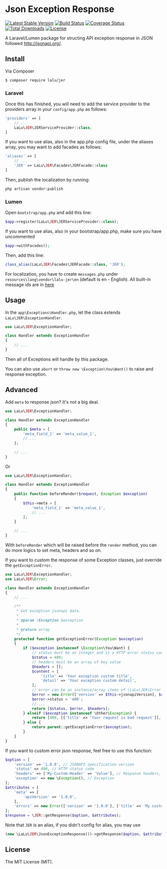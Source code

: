# Json Exception Response

[![Latest Stable Version](https://img.shields.io/packagist/v/lalu/jer.svg)](https://packagist.org/packages/lalu/jer) [![Build Status](https://travis-ci.org/thanh-taro/lalu-jer.svg?branch=master)](https://travis-ci.org/thanh-taro/lalu-jer) [![Coverage Status](https://coveralls.io/repos/github/thanh-taro/lalu-jer/badge.svg?branch=master)](https://coveralls.io/github/thanh-taro/lalu-jer?branch=master)
[![Total Downloads](https://poser.pugx.org/lalu/jer/downloads)](https://packagist.org/packages/lalu/jer) [![License](https://poser.pugx.org/lalu/jer/license)](https://packagist.org/packages/lalu/jer)

A Laravel/Lumen package for structing API exception response in JSON followed <http://jsonapi.org/>.

## Install

Via Composer

```bash
$ composer require lalu/jer
```

### Laravel

Once this has finished, you will need to add the service provider to the providers array in your `config/app.php` as follows:

```php
'providers' => [
    // ...
    LaLu\JER\JERServiceProvider::class,
]
```

If you want to use alias, also in the app.php config file, under the aliases array, you may want to add facades as follows:

```php
'aliases' => [
    // ...
    'JER' => LaLu\JER\Facades\JERFacade::class
]
```

Then, publish the localization by running:

```bash
php artisan vendor:publish
```

### Lumen

Open `bootstrap/app.php` and add this line:

```php
$app->register(LaLu\JER\JERServiceProvider::class);
```

If you want to use alias, also in your bootstrap/app.php, make sure you have uncommented

```php
$app->withFacades();
```

Then, add this line:

```php
class_alias(LaLu\JER\Facades\JERFacade::class, 'JER');
```

For localization, you have to create `messages.php` under `resources\lang\vendor\lalu-jer\en` (default is en - English). All built-in message ids are in [here](https://github.com/thanh-taro/lalu-jer/blob/master/src/resources/lang/en/messages.php)


## Usage

In the `app\Exceptions\Handler.php`, let the class extends `LaLu\JER\ExceptionHandler`.

```php
use LaLu\JER\ExceptionHandler;

class Handler extends ExceptionHandler
{
    // ...
}
```

Then all of Exceptions will handle by this package.

You can also use `abort` or `throw new \Exception\You\Want()` to raise and response exception.

## Advanced

Add `meta` to response json? It's not a big deal.

```php
use LaLu\JER\ExceptionHandler;

class Handler extends ExceptionHandler
{
    public $meta = [
        'meta_field_1' => 'meta_value_1',
        // ...
    ];

    // ...
}
```


Or


```php
use LaLu\JER\ExceptionHandler;

class Handler extends ExceptionHandler
{
    public function beforeRender($request, Exception $exception)
    {
        $this->meta = [
            'meta_field_1' => 'meta_value_1',
            // ...
        ];
    }

    // ...
}
```

With `beforeRender` which will be raised before the `render` method, you can do more logics to set meta, headers and so on.


If you want to custom the response of some Exception classes, just override the `getExceptionError`.

```php
use LaLu\JER\ExceptionHandler;
use LaLu\JER\Error;

class Handler extends ExceptionHandler
{
    // ...

    /**
     * Get exception jsonapi data.
     *
     * @param \Exception $exception
     *
     * @return array
     */
    protected function getExceptionError(Exception $exception)
    {
        if ($exception instanceof \Exception\You\Want) {
            // status must be an integer and is a HTTP error status code
            $status = 400;
            // headers must be an array of key value
            $headers = [];
            $content = [
                'title' => 'Your exception custom title',
                'detail' => 'Your exception custom detail',
            ];
            // error can be an instance/array items of \LaLu\JER\Error or array of error array
            $error = new Error(['version' => $this->jsonapiVersion], $content);
            $error->status = '400';
            // ...
            return [$status, $error, $headers];
        } elseif ($exception instanceof \Other\Exception) {
            return [400, [['title' => 'Your request is bad request']], []];
        } else {
            return parent::getExceptionError($exception);
        }
    }
}
```

If you want to custom error json response, feel free to use this function:

```php
$option = [
    'version' => '1.0.0', // JSONAPI specification version
    'status' => 400, // HTTP status code
    'headers' => ['My-Custom-Header' => 'Value'], // Response headers,
    'exception' => new \Exception(), // Exception
];
$attributes = [
    'meta' => [
        'apiVersion' => '1.0.0',
    ],
    'errors' => new Error(['version' => '1.0.0'], ['title' => 'My custom error', 'detail' => 'This is an error response']), // Error content
];
$response = \JER::getResponse($option, $attributes);
```

Note that `JER` is an alias, if you didn't config for alias, you may use

```php
(new \LaLu\JER\JsonExceptionResponse())->getResponse($option, $attributes);
```


## License

The MIT License (MIT).
